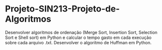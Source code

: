 # Projeto-SIN213-Projeto-de-Algoritmos
Desenvolver algoritmos de ordenação (Merge Sort, Insertion Sort, Selection Sort e Shell sort) em Python e calcular o tempo gasto em cada execução sobre cada arquivo .txt. Desenvolver o algoritmo de Huffman em Python.
